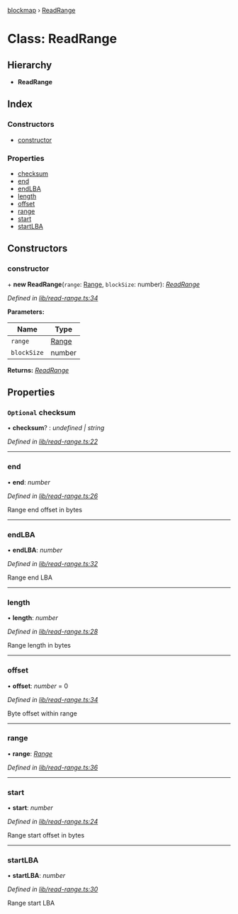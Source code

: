 [blockmap](../README.md) › [ReadRange](readrange.md)

# Class: ReadRange

## Hierarchy

* **ReadRange**

## Index

### Constructors

* [constructor](readrange.md#constructor)

### Properties

* [checksum](readrange.md#optional-checksum)
* [end](readrange.md#end)
* [endLBA](readrange.md#endlba)
* [length](readrange.md#length)
* [offset](readrange.md#offset)
* [range](readrange.md#range)
* [start](readrange.md#start)
* [startLBA](readrange.md#startlba)

## Constructors

###  constructor

\+ **new ReadRange**(`range`: [Range](range.md), `blockSize`: number): *[ReadRange](readrange.md)*

*Defined in [lib/read-range.ts:34](https://github.com/balena-io-modules/blockmap/blob/8429cdf/lib/read-range.ts#L34)*

**Parameters:**

Name | Type |
------ | ------ |
`range` | [Range](range.md) |
`blockSize` | number |

**Returns:** *[ReadRange](readrange.md)*

## Properties

### `Optional` checksum

• **checksum**? : *undefined | string*

*Defined in [lib/read-range.ts:22](https://github.com/balena-io-modules/blockmap/blob/8429cdf/lib/read-range.ts#L22)*

___

###  end

• **end**: *number*

*Defined in [lib/read-range.ts:26](https://github.com/balena-io-modules/blockmap/blob/8429cdf/lib/read-range.ts#L26)*

Range end offset in bytes

___

###  endLBA

• **endLBA**: *number*

*Defined in [lib/read-range.ts:32](https://github.com/balena-io-modules/blockmap/blob/8429cdf/lib/read-range.ts#L32)*

Range end LBA

___

###  length

• **length**: *number*

*Defined in [lib/read-range.ts:28](https://github.com/balena-io-modules/blockmap/blob/8429cdf/lib/read-range.ts#L28)*

Range length in bytes

___

###  offset

• **offset**: *number* = 0

*Defined in [lib/read-range.ts:34](https://github.com/balena-io-modules/blockmap/blob/8429cdf/lib/read-range.ts#L34)*

Byte offset within range

___

###  range

• **range**: *[Range](range.md)*

*Defined in [lib/read-range.ts:36](https://github.com/balena-io-modules/blockmap/blob/8429cdf/lib/read-range.ts#L36)*

___

###  start

• **start**: *number*

*Defined in [lib/read-range.ts:24](https://github.com/balena-io-modules/blockmap/blob/8429cdf/lib/read-range.ts#L24)*

Range start offset in bytes

___

###  startLBA

• **startLBA**: *number*

*Defined in [lib/read-range.ts:30](https://github.com/balena-io-modules/blockmap/blob/8429cdf/lib/read-range.ts#L30)*

Range start LBA
